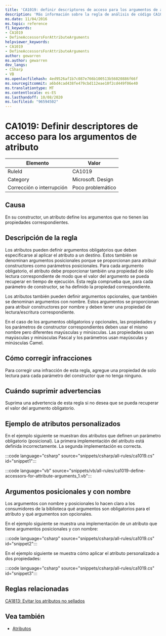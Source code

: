 ```yaml
---
title: 'CA1019: definir descriptores de acceso para los argumentos de atributo (análisis de código)'
description: 'Más información sobre la regla de análisis de código CA1019: definir descriptores de acceso para los argumentos de atributo'
ms.date: 11/04/2016
ms.topic: reference
f1_keywords:
- CA1019
- DefineAccessorsForAttributeArguments
helpviewer_keywords:
- CA1019
- DefineAccessorsForAttributeArguments
author: gewarren
ms.author: gewarren
dev_langs:
- CSharp
- VB
ms.openlocfilehash: 4ed9526af1b7c087e766b100513b56020886f66f
ms.sourcegitcommit: a6bd4cad438fe479cbd112eae10f2cd449f06e40
ms.translationtype: MT
ms.contentlocale: es-ES
ms.lasthandoff: 10/08/2020
ms.locfileid: "96594502"
---
```

# <a name="ca1019-define-accessors-for-attribute-arguments"></a>CA1019: Definir descriptores de acceso para los argumentos de atributo

| Elemento                                     | Valor            |
|------------------------------------------|------------------|
| RuleId                                   | CA1019           |
| Category                                 | Microsoft. Design |
| Corrección o interrupción | Poco problemático     |

## <a name="cause"></a>Causa

En su constructor, un atributo define los argumentos que no tienen las propiedades correspondientes.

## <a name="rule-description"></a>Descripción de la regla

Los atributos pueden definir argumentos obligatorios que deben especificarse al aplicar el atributo a un destino. Éstos también se denominan argumentos posicionales porque se proporcionan para atribuir constructores como parámetros posicionales. Para cada argumento obligatorio, el atributo debe proporcionar también una propiedad de sólo lectura correspondiente de modo que el valor del argumento se pueda recuperar en tiempo de ejecución. Esta regla comprueba que, para cada parámetro de constructor, se ha definido la propiedad correspondiente.

Los atributos también pueden definir argumentos opcionales, que también se denominan argumentos con nombre. Estos argumentos se proporcionan para atribuir constructores por nombre y deben tener una propiedad de lectura/escritura correspondiente.

En el caso de los argumentos obligatorios y opcionales, las propiedades y los parámetros de constructor correspondientes deben usar el mismo nombre pero diferentes mayúsculas y minúsculas. Las propiedades usan mayúsculas y minúsculas Pascal y los parámetros usan mayúsculas y minúsculas Camel.

## <a name="how-to-fix-violations"></a>Cómo corregir infracciones

Para corregir una infracción de esta regla, agregue una propiedad de solo lectura para cada parámetro del constructor que no tenga ninguno.

## <a name="when-to-suppress-warnings"></a>Cuándo suprimir advertencias

Suprima una advertencia de esta regla si no desea que se pueda recuperar el valor del argumento obligatorio.

## <a name="custom-attributes-example"></a>Ejemplo de atributos personalizados

En el ejemplo siguiente se muestran dos atributos que definen un parámetro obligatorio (posicional). La primera implementación del atributo está definida incorrectamente. La segunda implementación es correcta.

:::code language="csharp" source="snippets/csharp/all-rules/ca1019.cs" id="snippet1":::

:::code language="vb" source="snippets/vb/all-rules/ca1019-define-accessors-for-attribute-arguments_1.vb":::

## <a name="positional-and-named-arguments"></a>Argumentos posicionales y con nombre

Los argumentos con nombre y posicionales lo hacen claro a los consumidores de la biblioteca qué argumentos son obligatorios para el atributo y qué argumentos son opcionales.

En el ejemplo siguiente se muestra una implementación de un atributo que tiene argumentos posicionales y con nombre:

:::code language="csharp" source="snippets/csharp/all-rules/ca1019.cs" id="snippet2":::

En el ejemplo siguiente se muestra cómo aplicar el atributo personalizado a dos propiedades:

:::code language="csharp" source="snippets/csharp/all-rules/ca1019.cs" id="snippet3":::

## <a name="related-rules"></a>Reglas relacionadas

[CA1813: Evitar los atributos no sellados](ca1813.md)

## <a name="see-also"></a>Vea también

- [Atributos](../../../standard/design-guidelines/attributes.md)
